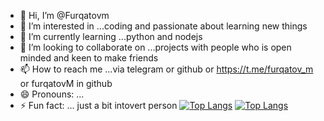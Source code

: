 - 👋 Hi, I’m @Furqatovm
- 👀 I’m interested in ...coding and passionate about learning new things
- 🌱 I’m currently learning ...python and nodejs
- 💞️ I’m looking to collaborate on ...projects with people who is open minded and keen to make friends
- 📫 How to reach me ...via telegram or github or https://t.me/furqatov_m or furqatovM in github
- 😄 Pronouns: ...  
- ⚡ Fun fact: ... just a bit intovert person 
[![Top Langs](https://github-readme-stats.vercel.app/api/top-langs/?username=Furqatovm)](https://github.com/anuraghazra/github-readme-stats)
[![Top Langs](https://github-readme-stats.vercel.app/api/top-langs/?username=Furqatovm&layout=compact&theme=tokyonight)](https://github.com/anuraghazra/github-readme-stats)
